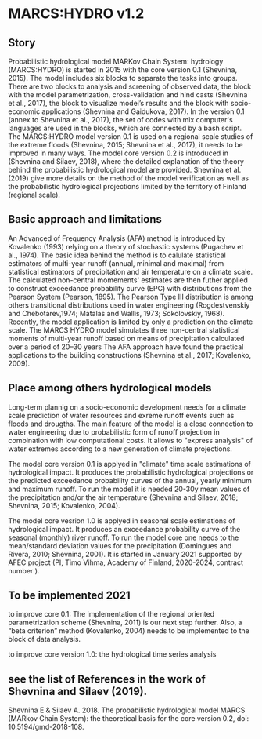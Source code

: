 # MARCS:HYDRO v1.2
## Story
Probabilistic hydrological model MARKov Chain System: hydrology (MARCS:HYDRO) is started in 2015 with the core version 0.1 (Shevnina, 2015). The model includes six blocks to separate the tasks into groups. There are two blocks to analysis and screening of observed data, the block with the model parametrization, cross-validation and hind casts (Shevnina et al., 2017), the block to visualize model’s results and the block with socio-economic applications (Shevnina and Gaidukova, 2017). In the version 0.1 (annex to Shevnina et al., 2017), the set of codes with mix computer's languages are used in the blocks, which are connected by a bash script.  
The MARCS:HYDRO model version 0.1 is used on a regional scale studies of the extreme floods (Shevnina, 2015; Shevnina et al., 2017), it needs to be improved in many ways. The model core version 0.2 is introduced in (Shevnina and Silaev, 2018), where  the detailed explanation of the theory behind the probabilistic hydrological model are provided. Shevnina et al. (2019) give more details on the method of the model verification as well as the probabilistic hydrological projections limited by the territory of Finland (regional scale).  

## Basic approach and limitations
An Advanced of Frequency Analysis (AFA) method is introduced by Kovalenko (1993) relying on a theory of stochastic
systems (Pugachev et al., 1974). The basic idea behind the method is to calulate statistical estimators of multi-year
runoff (annual, minimal and maximal) from statistical estimators of precipitation and air temperature on a climate scale. The  calculated non-central momements' estimates are then futher applied to construct exceedance probability curve
(EPC) with distributions from the Pearson System (Pearson, 1895). The Pearson Type III distribution is among others transitional distributions used in water engineering (Rogdestvenskiy and Chebotarev,1974; Matalas and Wallis, 1973; Sokolovskiy, 1968). 
Recently, the model application is limited by only a prediction on the climate scale. The MARCS HYDRO model simulates three non-central statistical moments of multi-year runoff based on means of precipitation calculated over a period of 20–30 years The AFA approach have found the practical applications to the building constructions (Shevnina et al., 2017; Kovalenko, 2009).

## Place among others hydrological models
Long-term plannig on a socio-economic development needs for a climate scale prediction of water resources and exreme runoff events such as floods and drougths. The main feature of the model is a close connection to water engineering due to probabilistic form of runoff projection in combination with low computational costs. It allows to "express analysis" of water extremes according to a new generation of climate projections. 

The model core version 0.1 is applyed in "climate" time scale estimations of hydrological impact. It produces the probabilistic hydrological projections or the predicted exceedance probability curves of the annual, yearly minimum and maximum runoff. To run the model it is needed 20-30y mean values of the precipitation and/or the air temperature (Shevnina and Silaev, 2018; Shevnina, 2015; Kovalenko, 2004). 

The model core vesrion 1.0 is applyed in seasonal scale estimations of hydrological impact. It produces an exceedance probability curve of the seasonal (monthly) river runoff. To run the model core one needs to the mean/standard deviation values for the precipitation (Domingues and Rivera, 2010; Shevnina, 2001). It is started in January 2021 supported by AFEC project (PI, Timo Vihma, Academy of Finland, 2020-2024, contract number ).


## To be implemented 2021
to improve core 0.1: The implementation of the regional oriented parametrization scheme (Shevnina, 2011) is our next step further. Also, a “beta criterion” method (Kovalenko, 2004) needs to be implemented to the block of data analysis. 

to improve core version 1.0:
the hydrological time series analysis  


## see the list of References in the work of Shevnina and Silaev (2019).
Shevnina E & Silaev A. 2018. The probabilistic hydrological model MARCS (MARkov Chain System): the theoretical basis for the core version 0.2, doi: 10.5194/gmd-2018-108.


